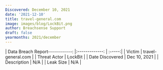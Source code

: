 ```yaml
---
Discovered: December 10, 2021
date: '2021-12-10'
title: travel-general.com
image: images/blog/LockBit.png
author: Breachsense Support
draft: false
yearmonths: 2021/december
---
```


| Data Breach Report------------:   |:-------------:    | :-----:|
| Victim    | travel-general.com      | 
| Threat Actor    | LockBit      | 
| Date Discovered    | Dec 10, 2021      | 
| Description    | N/A      | 
| Leak Size    | N/A      | 

